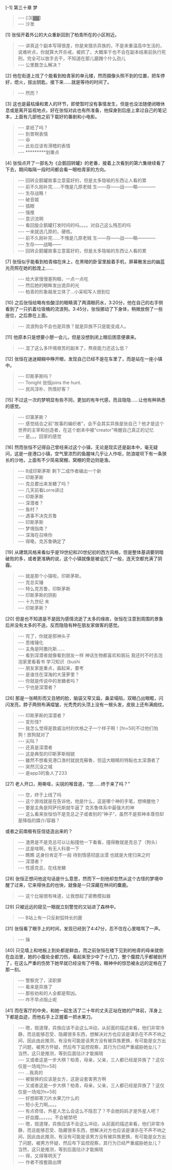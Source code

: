 
[-1] 第三十章 梦
>--- (¦3[▓▓]<br>
>--- 沙发<br>

[1] 张恒开着外公的大众重新回到了柏青所在的小区附近。
>--- 讲真这个副本写得很差，你是来猎杀异族的，不是来重温高中生活的，说难听点，你就算大开杀戒，被抓了，大概率于也不会在副本结束前执行死刑，完全可以放手去干，不知道在那儿磨蹭个什么劲儿<br>
>--- 公里数怎么解决？<br>

[2] 他在街道上找了个能看到柏青家的单元楼，然而摄像头照不到的位置，把车停好，熄火，拔出钥匙，接下来……就是等待的时间了。
>--- 然而？<br>

[3] 这也是最枯燥和累人的环节，即使暂时没有事情发生，但是也没法随便闭眼休息或是离开监视地点，好在张恒对此也有所准备，他探身到后座上拿过自己的笔记本，上面有几部他之前下载好的番剧和小电影。
>--- 拿纸了吗？<br>
>--- 到胃啊表情<br>
>--- 😆<br>
>--- 此处应该有滑稽的表情<br>
>--- *********划重点<br>

[4] 张恒点开了一部名为《企鹅回转罐》的老番，接着上次看到的第六集继续看了下去，期间每隔一段时间都会看一眼柏青家的方向。
>--- 回转企鹅罐故事立意蛮好的，但是太多隐喻的东西让人看的累<br>
>--- 前不久刚补完……不愧是几原老贼
生——存——战——略————<br>
>--- 生存战略！<br>
>--- 破音姬<br>
>--- 插眼<br>
>--- 强推<br>
>--- 意识流啊<br>
>--- 看回旋企鹅罐打发时间的吗。。。。对自己这么残忍的吗<br>
>--- 一来就选几原的，硬核。<br>
>--- 前不久刚补完……不愧是几原老贼
生——存——战——略————<br>
>--- 生存——战略——<br>
>--- 回转企鹅罐故事立意蛮好的，但是太多隐喻的东西让人看的累<br>

[7] 张恒似乎能看到柏青缩在床上，在黑暗的卧室里敲着手机，屏幕散发出的幽蓝光亮照在她的脸庞上……
>--- 给大家慢慢塞狗粮，一点一点吃<br>
>--- 然后她的眼眸发出诡异的光<br>
>--- 柏青的形象越发立体了...小呆昭写人很到位<br>

[10] 之后张恒给略有些酸涩的眼睛滴了两滴眼药水，3:20分，他在自己的右手侧看到了一只扒着垃圾桶的流浪狗。3:45分，张恒挪动了下身体，稍微放倒了一些座位，之后靠在上面。
>--- 流浪狗会不会也是异族？就是异族不只是能变成人。<br>

[11] 他原本只是想要小憩一会儿，但是没想到闭上眼后困意便袭来。
>--- 混了这么多环境艰苦的副本了，熬夜能力还这么低？<br>

[12] 张恒在迷迷糊糊中睁开眼，发现自己已经不是在车里了，而是站在一座小镇中。
>--- 印斯茅斯吗？<br>
>--- Tonight 张恒joins the hunt.<br>
>--- 民风淳朴、热情好客？<br>

[15] 不过这一次的梦明显有些不同，更加的有年代感，而且隐隐……让他有种熟悉的感觉。
>--- 印第茅斯？<br>
>--- 感觉结合之前“故事的编织者”，会不会其实异族是张自己？他才是这个世界的主宰和创造者，在这个剧本中被“creator”唤醒自己真正的记忆<br>
>--- 是。。。回家的感觉<br>

[16] 然而张恒不记得自己曾经来过这个小镇，无论是现实还是副本中，毫无疑问，这是一座港口小镇，空气里浓烈的鱼腥味几乎让人作呕，防浪堤坝下有一条狭长的沙地，上面有不少简易窝棚，窝棚的旁边则是渔。
>--- 8成印斯茅斯
剩下二成作者编出一个新<br>
>--- 印斯茅斯<br>
>--- 克总要出来发糖了吗？<br>
>--- 几天前看Lorre讲过<br>
>--- 印斯茅斯<br>
>--- 深潜者？<br>
>--- 鱼村？<br>
>--- 遇事不决克苏鲁<br>
>--- 印斯茅斯<br>
>--- 梦境指南？<br>
>--- 深海在召唤你<br>
>--- 得嘞，克苏鲁确定了<br>

[19] 从建筑风格来看似乎是19世纪和20世纪初的西方风格，但是整体基调要阴暗破败的多，或者更准确的说，这个小镇就像是被诅咒了一般，连天空都充满了阴霾。
>--- 就是那个小镇啦，印斯茅斯。<br>
>--- 克总实锤<br>
>--- 特么克苏鲁，印斯茅斯<br>
>--- 印斯茅斯的阴影<br>
>--- 十九世纪  末<br>
>--- 印斯茅斯？<br>

[20] 但是也不知道是不是因为感情流逝了太多的缘故，张恒在注意到周围的景象后并没有太多的不适，反而隐隐有种在朋友家做客的感觉。
>--- 完了，你就是邪神头子<br>
>--- 思维锤化<br>
>--- 主角是阿撒托斯……<br>
>--- 看到深潜者就像看到朋友一样 神话生物都喜欢和我玩 我还时不时去泡泡家里看看书 学习知识（bushi<br>
>--- 朋友家是重点，画起来，要考<br>
>--- 是谁住在深海的大菠萝里？<br>
>--- 你就是传说中的发糖者吗？<br>
>--- 宁也是深潜者？<br>

[26] 那是一张畸形而又丑陋的脸，脑袋又窄又扁，鼻梁塌陷，双眼凸出眼眶，闪闪发亮，脖子两侧布满褶皱，光秃秃的头顶上没有一根头发，皮肤上还布满痂纹。
>--- 印斯茅斯的深潜者？<br>
>--- 变形怪?<br>
>--- 我怎么觉得是敦威治村的优格之子一个样子啊！[fn=58]不过他们怕狗！放狗就对了<br>
>--- 尖叫？<br>
>--- 还真是深潜者<br>
>--- 这是典型的印斯茅斯相貌<br>
>--- 雖然不想看見港口漁村就說克蘇魯，但這大眼睛的特點也太深潛者了<br>
>--- 突然沉没之城<br>
>--- 是app3的鱼人了233<br>

[27] 老人开口，用嘶哑，尖锐的喉音道，“您……终于来了吗？”
>--- 您，终于上线了吗<br>
>--- 这个游戏就是在告诉他，他是什么，这是哪个神的手笔，想唤醒他？<br>
>--- 要是主角是阿萨托斯就牛逼了 克苏鲁体系中最强大的神<br>
>--- 这么看来张恒怕不是克总之子或者别的“神子”，虽然不是邪神本尊但却是降临的媒介/容器？

或者之前南极有狂信徒造出来的？<br>
>--- 渣男是不是克总可以让船撞他一下看看，撞得散就是克总了（狗头）<br>
>--- 这是啥啊，有无人科普一下<br>
>--- 瞧瞧  这身份肯定不一般   待到情感彻底淡漠  也就是大佬归来之时<br>
>--- 深潜者？<br>
>--- 性感克总，在线发糖<br>

[28] 张恒正想问他这句话是什么意思，然而下一刻他却忽然从这个古怪的梦境中醒了过来，它来得快去的也快，就像是一只深藏在林间的麋鹿。
>--- 这个比喻很有味道，让我想起了密教模拟器<br>

[29] 只被远远的窥见一眼就立刻警觉的又钻进了森林中。
>--- B站上有一只反射弧特长的鹿<br>

[31] 张恒看了眼手上的时间，发现已经到了4:47分，忍不住在心里暗骂了一声。
>--- 操<br>

[40] 只见墙上和地板上到处都是鲜血，而之前张恒在楼下见到的柏青的母亲就倒在血泊里，她的小腹处全都刀伤，看起来至少中了十几刀，整个腹腔几乎都被剖开了，在这么严重的伤势下她早就已经没有了呼吸，眼神中的惊恐被永远的定格在了那一刻。
>--- 警察完了，渎职罪<br>
>--- 看来是异族了<br>
>--- 那些劝和的人全都是帮凶。<br>
>--- 咋不早点阻止呢<br>

[41] 而在客厅的中央，和她一起生活了二十年的丈夫正站在她的尸体前，浑身上下都是血迹，而他右手上正握着一把水果刀。
>--- 嗯，按道理，异族应该不会这么冲动，从前面的描述来看，他们非常冷静，而且能够忍受、隐藏很多东西，想解决对方也应该是谋杀在不声不响之间，因此由此推测，有没有可能是该男方没有被异族更换，有可能是女方出了问题，被男方怀疑，然后布下监控观察，其行为已经严重威胁她女儿？
当然，这只是推测，等到后面估计才能揭晓<br>
>--- 又或者这是一步大棋？柏青，母亲，父亲，三人都已经是异族了？这仅仅是一场戏[fn=58]<br>
>--- …我真的<br>
>--- 被替换的应该是女方，这是设套害男方啊<br>
>--- 又或者这是一步大棋？柏青，母亲，父亲，三人都已经是异族了？这仅仅是一场戏[fn=58]<br>
>--- 好想邮寄刀片水果刀什么的<br>
>--- 短小无力啊。。。。<br>
>--- 有点奇怪，外星人怎么会这么不隐忍了？不会她妈妈才是外星人吧？<br>
>--- 好血腥。。。。。。不会被禁吧<br>
>--- 嗯，按道理，异族应该不会这么冲动，从前面的描述来看，他们非常冷静，而且能够忍受、隐藏很多东西，想解决对方也应该是谋杀在不声不响之间，因此由此推测，有没有可能是该男方没有被异族更换，有可能是女方出了问题，被男方怀疑，然后布下监控观察，其行为已经严重威胁她女儿？
当然，这只是推测，等到后面估计才能揭晓<br>
>--- 得，又得等明天了<br>
>--- 作者不按套路出牌<br>
